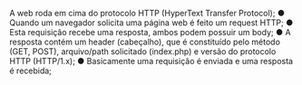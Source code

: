 A web roda em cima do protocolo HTTP (HyperText Transfer Protocol); ● Quando um navegador solicita uma página web é feito um request HTTP; ● Esta requisição recebe uma resposta, ambos podem possuir um body; ● A resposta contém um header (cabeçalho), que é constituído pelo método (GET, POST), arquivo/path solicitado (index.php) e versão do protocolo HTTP (HTTP/1.x); ● Basicamente uma requisição é enviada e uma resposta é recebida;
